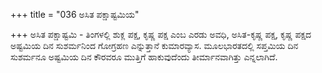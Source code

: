 +++
title = "036 ಅಸಿತ ಪಕ್ಷಾಷ್ಟಮಿಯ"

+++
ಅಸಿತ ಪಕ್ಷಾಷ್ಟಮಿ - ತಿಂಗಳಲ್ಲಿ ಶುಕ್ಲ ಪಕ್ಷ, ಕೃಷ್ಣ ಪಕ್ಷ ಎಂಬ ಎರಡು ಅವಧಿ, ಅಸಿತ-ಕೃಷ್ಣ ಪಕ್ಷ, ಕೃಷ್ಣ ಪಕ್ಷದ ಅಷ್ಟಮಿಯ ದಿನ ಸುಶರ್ಮನಿಂದ ಗೋಗ್ರಹಣ ಎನ್ನುತ್ತಾನೆ ಕುಮಾರವ್ಯಾಸ. ಮೂಲಭಾರತದಲ್ಲಿ ಸಪ್ತಮಿಯ ದಿನ ಸುಶರ್ಮನೂ ಅಷ್ಟಮಿಯ ದಿನ ಕೌರವರೂ ಮುತ್ತಿಗೆ ಹಾಕುವುದೆಂದು ತೀರ್ಮಾನವಾಗಿತ್ತು ಎನ್ನಲಾಗಿದೆ.